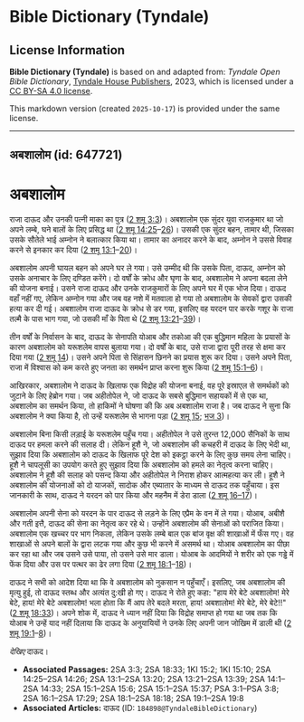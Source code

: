 # Bible Dictionary (Tyndale)

## License Information

**Bible Dictionary (Tyndale)** is based on and adapted from: _Tyndale Open Bible Dictionary_, [Tyndale House Publishers](https://tyndaleopenresources.com/), 2023, which is licensed under a [CC BY-SA 4.0 license](https://creativecommons.org/licenses/by-sa/4.0/legalcode.en).

This markdown version (created `2025-10-17`) is provided under the same license.



--------------------------------

## अबशालोम (id: 647721)

अबशालोम
=======

राजा दाऊद और उनकी पत्नी माका का पुत्र ([2 शमू 3:3](https://ref.ly/2Sam3:3))। अबशालोम एक सुंदर युवा राजकुमार था जो अपने लम्बे, घने बालों के लिए प्रसिद्ध था ([2 शमू 14:25](https://ref.ly/2Sam14:25-2Sam14:26)–[26](https://ref.ly/2Sam14:25-2Sam14:26))। उसकी एक सुंदर बहन, तामार थी, जिसका उसके सौतेले भाई अम्नोन ने बलात्कार किया था। तामार का अनादर करने के बाद, अम्नोन ने उससे विवाह करने से इनकार कर दिया ([2 शमू 13:1](https://ref.ly/2Sam13:1-2Sam13:20)–[20](https://ref.ly/2Sam13:1-2Sam13:20))।

अबशालोम अपनी घायल बहन को अपने घर ले गया। उसे उम्मीद थी कि उसके पिता, दाऊद, अम्नोन को उसके अनाचार के लिए दण्डित करेंगे। दो वर्षों के क्रोध और घृणा के बाद, अबशालोम ने अपना बदला लेने की योजना बनाई। उसने राजा दाऊद और उनके राजकुमारों के लिए अपने घर में एक भोज दिया। दाऊद वहाँ नहीं गए, लेकिन अम्नोन गया और जब वह नशे में मतवाला हो गया तो अबशालोम के सेवकों द्वारा उसकी हत्या कर दी गई। अबशालोम राजा दाऊद के क्रोध से डर गया, इसलिए वह यरदन पार करके गशूर के राजा तल्मै के पास भाग गया, जो उसकी माँ के पिता थे ([2 शमू 13:21](https://ref.ly/2Sam13:21-2Sam13:39)–[39](https://ref.ly/2Sam13:21-2Sam13:39))।

तीन वर्षों के निर्वासन के बाद, दाऊद के सेनापति योआब और तकोआ की एक बुद्धिमान महिला के प्रयासों के कारण अबशालोम को यरूशलेम वापस बुलाया गया। दो वर्षों के बाद, उसे राजा द्वारा पूरी तरह से क्षमा कर दिया गया ([2 शमू 14](https://ref.ly/2Sam14:1-2Sam14:33))। उसने अपने पिता से सिंहासन छिनने का प्रयास शुरू कर दिया। उसने अपने पिता, राजा में विश्वास को कम करते हुए जनता का समर्थन प्राप्त करना शुरू किया ([2 शमू 15:1–6](https://ref.ly/2Sam15:1-2Sam15:6))।

आखिरकार, अबशालोम ने दाऊद के खिलाफ एक विद्रोह की योजना बनाई, वह पूरे इस्राएल से समर्थकों को जुटाने के लिए हेब्रोन गया। जब अहीतोपेल ने, जो दाऊद के सबसे बुद्धिमान सहायकों में से एक था, अबशालोम का समर्थन किया, तो हाकिमों ने घोषणा की कि अब अबशालोम राजा है। जब दाऊद ने सुना कि अबशालोम ने क्या किया है, तो उन्हें यरूशलेम से भागना पड़ा ([2 शमू 15](https://ref.ly/2Sam15:1-2Sam15:37); [भज 3](https://ref.ly/Ps3:1-Ps3:8))।

अबशालोम बिना किसी लड़ाई के यरूशलेम पहुँच गया। अहीतोपेल ने उसे तुरन्त 12,000 सैनिकों के साथ दाऊद पर हमला करने की सलाह दी। लेकिन हूशै ने, जो अबशालोम की कचहरी में दाऊद के लिए भेदी था, सुझाव दिया कि अबशालोम को दाऊद के खिलाफ पूरे देश को इकट्ठा करने के लिए कुछ समय लेना चाहिए। हूशै ने चापलूसी का उपयोग करते हुए सुझाव दिया कि अबशालोम को हमले का नेतृत्व करना चाहिए। अबशालोम ने हूशै की सलाह को पसन्द किया और अहीतोपेल ने निराश होकर आत्महत्या कर ली। हूशै ने अबशालोम की योजनाओं को दो याजकों, सादोक और एब्यातार के माध्यम से दाऊद तक पहुँचाया। इस जानकारी के साथ, दाऊद ने यरदन को पार किया और महनैम में डेरा डाला ([2 शमू 16–17](https://ref.ly/2Sam16:1-2Sam17:29))।

अबशालोम अपनी सेना को यरदन के पार दाऊद से लड़ने के लिए एप्रैम के वन में ले गया। योआब, अबीशै और गती इत्तै, दाऊद की सेना का नेतृत्व कर रहे थे। उन्होंने अबशालोम की सेनाओं को पराजित किया। अबशालोम एक खच्चर पर भाग निकला, लेकिन उसके लम्बे बाल एक बांज वृक्ष की शाखाओं में फँस गए। वह शाखाओं से अपने बालों के द्वारा लटक गया और कुछ भी करने में असमर्थ था। योआब अबशालोम का पीछा कर रहा था और जब उसने उसे पाया, तो उसने उसे मार डाला। योआब के आदमियों ने शरीर को एक गड्ढे में फेंक दिया और उस पर पत्थर का ढेर लगा दिया ([2 शमू 18:1](https://ref.ly/2Sam18:1-2Sam18:18)–[18](https://ref.ly/2Sam18:1-2Sam18:18))।

दाऊद ने सभी को आदेश दिया था कि वे अबशालोम को नुकसान न पहुँचाएँ। इसलिए, जब अबशालोम की मृत्यु हुई, तो दाऊद स्तब्ध और अत्यंत दु:खी हो गए। दाऊद ने रोते हुए कहा: "हाय मेरे बेटे अबशालोम! मेरे बेटे, हाय! मेरे बेटे अबशालोम! भला होता कि मैं आप तेरे बदले मरता, हाय! अबशालोम! मेरे बेटे, मेरे बेटे!!" ([2 शमू 18:33](https://ref.ly/2Sam18:33))। अपने शोक में, दाऊद ने ध्यान नहीं दिया कि विद्रोह समाप्त हो गया था जब तक कि योआब ने उन्हें याद नहीं दिलाया कि दाऊद के अनुयायियों ने उनके लिए अपनी जान जोखिम में डाली थी ([2 शमू 19:1](https://ref.ly/2Sam19:1-2Sam19:8)–[8](https://ref.ly/2Sam19:1-2Sam19:8))।

*देखिए* दाऊद।

* **Associated Passages:** 2SA 3:3; 2SA 18:33; 1KI 15:2; 1KI 15:10; 2SA 14:25–2SA 14:26; 2SA 13:1–2SA 13:20; 2SA 13:21–2SA 13:39; 2SA 14:1–2SA 14:33; 2SA 15:1–2SA 15:6; 2SA 15:1–2SA 15:37; PSA 3:1–PSA 3:8; 2SA 16:1–2SA 17:29; 2SA 18:1–2SA 18:18; 2SA 19:1–2SA 19:8
* **Associated Articles:** दाऊद (ID: `184898@TyndaleBibleDictionary`)


